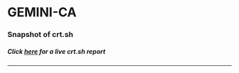 # GEMINI-CA
### Snapshot of crt.sh
##### Click [here](https://crt.sh/?q=732EE6FE56B41CB39F03AD99B468713C564632BA4A848FFDB65203C170C85E13) for a live crt.sh report

---
